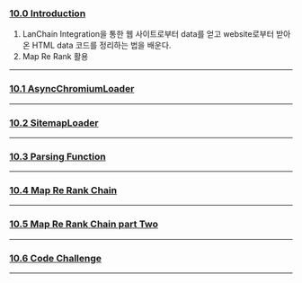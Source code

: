 ### [10.0 Introduction](https://nomadcoders.co/fullstack-gpt/lectures/4611)
1. LanChain Integration을 통한 웹 사이트로부터 data를 얻고 website로부터 받아온 HTML data 코드를 정리하는 법을 배운다.
2. Map Re Rank 활용
***
### [10.1 AsyncChromiumLoader](https://nomadcoders.co/fullstack-gpt/lectures/4612)

***
### [10.2 SitemapLoader](https://nomadcoders.co/fullstack-gpt/lectures/4613)

***
### [10.3 Parsing Function](https://nomadcoders.co/fullstack-gpt/lectures/4614)

***
### [10.4 Map Re Rank Chain](https://nomadcoders.co/fullstack-gpt/lectures/4615)

***
### [10.5 Map Re Rank Chain part Two](https://nomadcoders.co/fullstack-gpt/lectures/4616)

***
### [10.6 Code Challenge](https://nomadcoders.co/fullstack-gpt/lectures/4617)

***